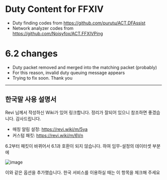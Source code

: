 
# Duty Content for FFXIV

* Duty finding codes from https://github.com/purutu/ACT.DFAssist
* Network analyzer codes from https://github.com/Noisyfox/ACT.FFXIVPing

# 6.2 changes
* Duty packet removed and merged into the matching packet (probably)
* For this reason, invalid duty queuing message appears
* Trying to fix soon. Thank you

---

## 한국말 사용 설명서
Revi 님께서 작성하신 Wiki가 있어 링크합니다. 정리가 잘되어 있으니 참조하면 좋겠습니다. 감사드립니다.
* 매칭 알림 설정: https://revi.wiki/m/5ya
* 커스텀 패킷: https://revi.wiki/m/6Vn

6.2부터 패킷이 바뀌어서 6.1과 호환이 되지 않습니다. 하여 임무-설정의 데이터셋 부분에

![image](https://user-images.githubusercontent.com/7216647/187032971-c462f2cf-80bc-4a79-8d01-e10b30bd2c1d.png)

이와 같은 옵션을 추가했습니다. 한국 서비스를 이용하실 때는 이 항목을 체크해 주세요
